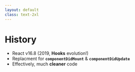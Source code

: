 ```yaml
---
layout: default
class: text-2xl
---
```


# History

- React v16.8 (2019, **Hooks** evolution!)
- Replacment for **`componentDidMount`** & **`componentDidUpdate`**
- Effectively, much **cleaner** code
